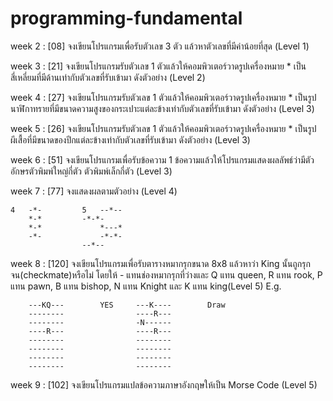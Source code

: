 # programming-fundamental

week 2 : [08] จงเขียนโปรแกรมเพื่อรับตัวเลข 3 ตัว แล้วหาตัวเลขที่มีค่าน้อยที่สุด (Level 1)

week 3 : [21] จงเขียนโปรแกรมรับตัวเลข 1 ตัวแล้วให้คอมพิวเตอร์วาดรูปเครื่องหมาย * เป็นสี่เหลี่ยมที่มีด้านเท่ากับตัวเลขที่รับเข้ามา ดังตัวอย่าง (Level 2)

week 4 : [27] จงเขียนโปรแกรมรับตัวเลข 1 ตัวแล้วให้คอมพิวเตอร์วาดรูปเครื่องหมาย * เป็นรูปนาฬิกาทรายที่มีขนาดความสูงของกระเปาะแต่ละข้างเท่ากับตัวเลขที่รับเข้ามา ดังตัวอย่าง (Level 3)

week 5 : [26] จงเขียนโปรแกรมรับตัวเลข 1 ตัวแล้วให้คอมพิวเตอร์วาดรูปเครื่องหมาย * เป็นรูปผีเสื้อที่มีขนาดของปีกแต่ละข้างเท่ากับตัวเลขที่รับเข้ามา ดังตัวอย่าง (Level 3)

week 6 : [51] จงเขียนโปรแกรมเพื่อรับข้อความ 1 ข้อความแล้วให้โปรแกรมแสดงผลลัพธ์ว่ามีตัวอักษรตัวพิมพ์ใหญ่กี่ตัว ตัวพิมพ์เล็กกี่ตัว (Level 3)

week 7 : [77] จงแสดงผลตามตัวอย่าง (Level 4)
```
4	-*- 		5 	--*--  
	*-*			-*-*- 
	*-* 			*---* 
	-*- 			-*-*- 
				--*--
```

week 8 : [120] จงเขียนโปรแกรมเพื่อรับตารางหมากรุกขนาด 8x8 แล้วหาว่า King นั้นถูกรุกจน(checkmate)หรือไม่ โดยให้ - แทนช่องหมากรุกที่ว่างและ Q แทน queen, R แทน rook, P แทน pawn, B แทน bishop, N แทน Knight และ K แทน king(Level 5) E.g.
	 
```
	---KQ---		YES		---K----		Draw
	--------				----R---
	--------				-N------
	----R---				----R---
	--------				--------
	--------				--------
	--------				--------
	--------				--------

```
week 9 : [102] จงเขียนโปรแกรมแปลข้อความภาษาอังกฤษให้เป็น Morse Code (Level 5)



	
